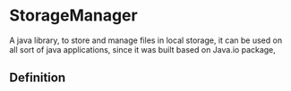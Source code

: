 # **StorageManager**
A java library, to store and manage files in local storage, it can be used on all sort of java applications, since it was built based on Java.io package,  

## Definition 
